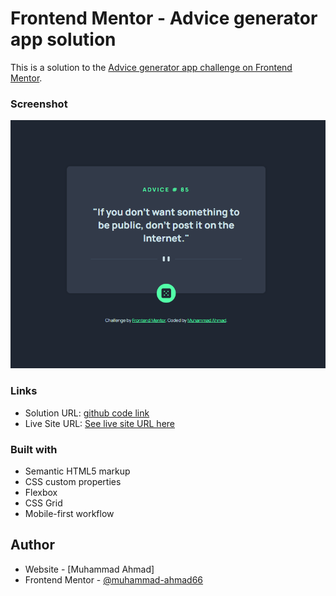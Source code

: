 # Frontend Mentor - Advice generator app solution

This is a solution to the [Advice generator app challenge on Frontend Mentor](https://www.frontendmentor.io/challenges/advice-generator-app-QdUG-13db).

### Screenshot

![](./advice-ss1.png)

### Links

- Solution URL: [github code link](https://github.com/muhammad-ahmad66/advice-generator-app)
- Live Site URL: [See live site URL here](https://obscene-balance.surge.sh/)

### Built with

- Semantic HTML5 markup
- CSS custom properties
- Flexbox
- CSS Grid
- Mobile-first workflow

## Author

- Website - [Muhammad Ahmad]
- Frontend Mentor - [@muhammad-ahmad66](https://www.frontendmentor.io/profile/muhammad-ahmad66)
